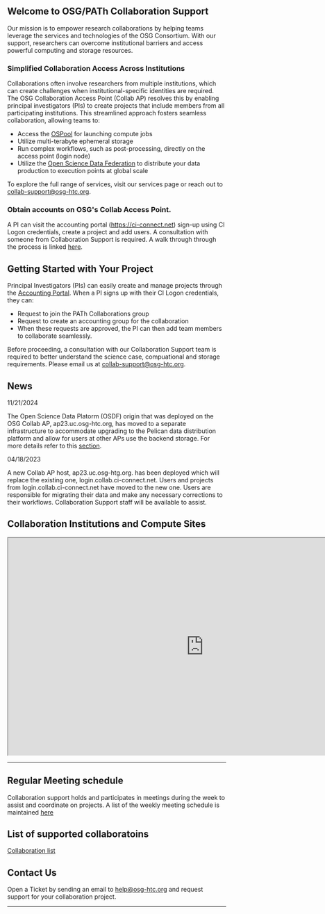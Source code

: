 ## Welcome to OSG/PATh Collaboration Support

Our mission is to empower research collaborations by helping teams leverage the services and technologies of the OSG Consortium. With our support, researchers can overcome institutional barriers and access powerful computing and storage resources.

### Simplified Collaboration Access Across Institutions 

Collaborations often involve researchers from multiple institutions, which can create challenges when institutional-specific identities are required. The OSG Collaboration Access Point (Collab AP) resolves this by enabling principal investigators (PIs) to create projects that include members from all participating institutions. This streamlined approach fosters seamless collaboration, allowing teams to:

  * Access the [OSPool](https://osg-htc.org/services/open_science_pool.html) for launching compute jobs
  * Utilize multi-terabyte ephemeral storage
  * Run complex workflows, such as post-processing, directly on the access point (login node)
  * Utilize the [Open Science Data Federation](https://osg-htc.org/services/osdf.html) to distribute your data production to execution points at global scale

To explore the full range of services, visit our services page or reach out to collab-support@osg-htc.org.

### Obtain accounts on OSG's Collab Access Point.

A PI can visit the accounting portal (https://ci-connect.net) sign-up using CI Logon credentials, create a project and add users. A consultation with someone from Collaboration Support is required. A walk through through the process is linked [here](misc/onboard.md). 

## Getting Started with Your Project
Principal Investigators (PIs) can easily create and manage projects through the [Accounting Portal](https://ci-connect.net). When a PI signs up with their CI Logon credentials, they can:

 * Request to join the PATh Collaborations group
 * Request to create an accounting group for the collaboration
 * When these requests are approved, the PI can then add team members to collaborate seamlessly.

Before proceeding, a consultation with our Collaboration Support team is required to better understand the science case, compuational and storage requirements. Please email us at collab-support@osg-htc.org.

## News

11/21/2024

The Open Science Data Platorm (OSDF) origin that was deployed on the OSG Collab AP, ap23.uc.osg-htc.org, has moved to a separate infrastructure to accommodate upgrading to the Pelican data distribution platform and allow for users at other APs use the backend storage. For more details refer to this [section](misc/pelican.md).

04/18/2023 

A new Collab AP host, ap23.uc.osg-htg.org. has been deployed which will replace the existing one, login.collab.ci-connect.net. Users and projects from login.collab.ci-connect.net have moved to the new one. Users are responsible for migrating their data and make any necessary corrections to their workflows. Collaboration Support staff will be available to assist. 

## Collaboration Institutions and Compute Sites

<iframe src="https://osg-htc.org/organization/iframe.html" height="500" width="900" allow="fullscreen"></iframe>

***

## Regular Meeting schedule

Collaboration support holds and participates in meetings during the week to assist and coordinate on projects. A list of the weekly meeting schedule is maintained [here](misc/meeting-schedule.md)

## List of supported collaboratoins

[Collaboration list](projects/project-list.md)

## Contact Us

Open a Ticket by sending an email to [help@osg-htc.org](mailto:help@osg-htc.org) and request support for your collaboration project.

***



